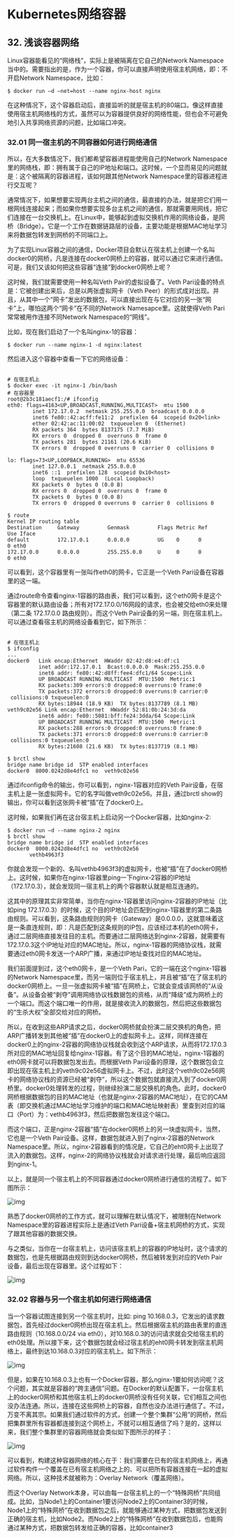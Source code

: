 # Kubernetes网络容器

## 32. 浅谈容器网络

Linux容器能看见的“网络栈”，实际上是被隔离在它自己的Network Namespace当中的。需要指出的是，作为一个容器，你可以直接声明使用宿主机网络，即：不开启Network Namespace，比如：

```
$ docker run –d –net=host --name nginx-host nginx
```

在这种情况下，这个容器启动后，直接监听的就是宿主机的80端口。像这样直接使用宿主机网络栈的方式，虽然可以为容器提供良好的网络性能，但也会不可避免地引入共享网络资源的问题，比如端口冲突。

### 32.01 同一宿主机的不同容器如何进行网络通信

所以，在大多数情况下，我们都希望容器进程能使用自己的Network Namespace里的网络栈，即：拥有属于自己的IP地址和端口。这时候，一个显而易见的问题就是：这个被隔离的容器进程，该如何跟其他Network Namespace里的容器进程进行交互呢？

通常情况下，如果想要实现两台主机之间的通信，最直接的办法，就是把它们用一根网线连接起来；而如果你想要实现多台主机之间的通信，那就需要用网线，把它们连接在一台交换机上。在Linux中，能够起到虚拟交换机作用的网络设备，是网桥（Bridge）。它是一个工作在数据链路层的设备，主要功能是根据MAC地址学习来将数据包转发到网桥的不同端口上。

为了实现Linux容器之间的通信，Docker项目会默认在宿主机上创建一个名叫docker0的网桥，凡是连接在docker0网桥上的容器，就可以通过它来进行通信。可是，我们又该如何把这些容器“连接”到docker0网桥上呢？

这时候，我们就需要使用一种名叫Veth Pair的虚拟设备了。Veth Pari设备的特点是：它被创建出来后，总是以两张虚拟网卡（Veth Peer）的形式成对出现。并且，从其中一个“网卡”发出的数据包，可以直接出现在与它对应的另一张“网卡”上，哪怕这两个“网卡”在不同的Network Namesapce里。这就使得Veth Pari常常被用作连接不同Network Namespace的“网线”。

比如，现在我们启动了一个名叫nginx-1的容器：

```
$ docker run --name nginx-1 -d nginx:latest
```

然后进入这个容器中查看一下它的网络设备：

```

# 在宿主机上
$ docker exec -it nginx-1 /bin/bash
# 在容器里
root@2b3c181aecf1:/# ifconfig
eth0: flags=4163<UP,BROADCAST,RUNNING,MULTICAST>  mtu 1500
        inet 172.17.0.2  netmask 255.255.0.0  broadcast 0.0.0.0
        inet6 fe80::42:acff:fe11:2  prefixlen 64  scopeid 0x20<link>
        ether 02:42:ac:11:00:02  txqueuelen 0  (Ethernet)
        RX packets 364  bytes 8137175 (7.7 MiB)
        RX errors 0  dropped 0  overruns 0  frame 0
        TX packets 281  bytes 21161 (20.6 KiB)
        TX errors 0  dropped 0 overruns 0  carrier 0  collisions 0
        
lo: flags=73<UP,LOOPBACK,RUNNING>  mtu 65536
        inet 127.0.0.1  netmask 255.0.0.0
        inet6 ::1  prefixlen 128  scopeid 0x10<host>
        loop  txqueuelen 1000  (Local Loopback)
        RX packets 0  bytes 0 (0.0 B)
        RX errors 0  dropped 0  overruns 0  frame 0
        TX packets 0  bytes 0 (0.0 B)
        TX errors 0  dropped 0 overruns 0  carrier 0  collisions 0
        
$ route
Kernel IP routing table
Destination     Gateway         Genmask         Flags Metric Ref    Use Iface
default         172.17.0.1      0.0.0.0         UG    0      0        0 eth0
172.17.0.0      0.0.0.0         255.255.0.0     U     0      0        0 eth0
```

可以看到，这个容器里有一张叫作eth0的网卡，它正是一个Veth Pari设备在容器里的这一端。

通过route命令查看nginx-1容器的路由表，我们可以看到，这个eth0网卡是这个容器里的默认路由设备；所有对172.17.0.0/16网段的请求，也会被交给eth0来处理（第二条 172.17.0.0 路由规则）。而这个Veth Pair设备的另一端，则在宿主机上。可以通过查看宿主机的网络设备看到它，如下所示：

```

# 在宿主机上
$ ifconfig
...
docker0   Link encap:Ethernet  HWaddr 02:42:d8:e4:df:c1  
          inet addr:172.17.0.1  Bcast:0.0.0.0  Mask:255.255.0.0
          inet6 addr: fe80::42:d8ff:fee4:dfc1/64 Scope:Link
          UP BROADCAST RUNNING MULTICAST  MTU:1500  Metric:1
          RX packets:309 errors:0 dropped:0 overruns:0 frame:0
          TX packets:372 errors:0 dropped:0 overruns:0 carrier:0
 collisions:0 txqueuelen:0 
          RX bytes:18944 (18.9 KB)  TX bytes:8137789 (8.1 MB)
veth9c02e56 Link encap:Ethernet  HWaddr 52:81:0b:24:3d:da  
          inet6 addr: fe80::5081:bff:fe24:3dda/64 Scope:Link
          UP BROADCAST RUNNING MULTICAST  MTU:1500  Metric:1
          RX packets:288 errors:0 dropped:0 overruns:0 frame:0
          TX packets:371 errors:0 dropped:0 overruns:0 carrier:0
 collisions:0 txqueuelen:0 
          RX bytes:21608 (21.6 KB)  TX bytes:8137719 (8.1 MB)
          
$ brctl show
bridge name bridge id  STP enabled interfaces
docker0  8000.0242d8e4dfc1 no  veth9c02e56
```

通过ifconfig命令的输出，你可以看到，nginx-1容器对应的Veth Pair设备，在宿主机上是一张虚拟网卡。它的名字叫做veth9c02e56。并且，通过brctl show的输出，你可以看到这张网卡被“插”在了docker0上。

这时候，如果我们再在这台宿主机上启动另一个Docker容器，比如nginx-2:

```
$ docker run –d --name nginx-2 nginx
$ brctl show
bridge name bridge id  STP enabled interfaces
docker0  8000.0242d8e4dfc1 no  veth9c02e56
       vethb4963f3
```

你就会发现一个新的、名叫vethb4963f3的虚拟网卡，也被“插”在了docker0网桥上。这时候，如果你在nginx-1容器里ping一下nginx-2容器的IP地址（172.17.0.3），就会发现同一宿主机上的两个容器默认就是相互连通的。

这其中的原理其实非常简单，当你在nginx-1容器里访问nginx-2容器的IP地址（比如ping 172.17.0.3）的时候，这个目的IP地址会匹配到nginx-1容器里的第二条路由规则。可以看到，这条路由规则的网卡（Gateway）是0.0.0.0，这就意味着这是一条直连规则，即：凡是匹配到这条规则的IP包，应该经过本机的eth0网卡，通过二层网络直接发往目的主机。而要通过二层网络达到nginx-2容器，就需要有172.17.0.3这个IP地址对应的MAC地址。所以，nginx-1容器的网络协议栈，就需要通过eth0网卡发送一个ARP广播，来通过IP地址查找对应的MAC地址。

我们前面提到过，这个eth0网卡，是一个Veth Pari，它的一端在这个nginx-1容器的Network Namespace里，而另一端则位于宿主机上，并且被“插”在了宿主机的docker0网桥上。一旦一张虚拟网卡被“插”在网桥上，它就会变成该网桥的“从设备”。从设备会被“剥夺”调用网络协议栈数据包的资格，从而“降级”成为网桥上的一个端口。而这个端口唯一的作用，就是接收流入的数据包，然后把这些数据包的“生杀大权”全部交给对应的网桥。

所以，在收到这些ARP请求之后，docker0网桥就会扮演二层交换机的角色，把ARP广播转发到其他被“插”在docker0上的虚拟网卡上。这样，同样连接在docker0上的nginx-2容器的网络协议栈就会收到这个ARP请求，从而将172.17.0.3所对应的MAC地址回复给nginx-1容器。有了这个目的MAC地址，nginx-1容器的eth0网卡就可以将数据包发出去。而根据Veth Pari设备的原理，这个数据包会立即出现在宿主机上的veth9c02e56虚拟网卡上。不过，此时这个veth9c02e56网卡的网络协议栈的资源已经被“剥夺”，所以这个数据包就直接流入到了docker0网桥里。docker0处理转发的过程，则继续扮演二层交换机的角色。此时，docker0网桥根据数据包的目的MAC地址（也就是nginx-2容器的MAC地址），在它的CAM表（即交换机通过MAC地址学习维护的端口和MAC地址映射表）里查到对应的端口（Port）为：vethb4963f3，然后把数据包发往这个端口。

而这个端口，正是nginx-2容器“插”在docker0网桥上的另一块虚拟网卡，当然，它也是一个Veth Pair设备。这样，数据包就进入到了nginx-2容器的Network Namespace里。所以，nginx-2容器看到的情况是，它自己的eht0网卡上出现了流入的数据包。这样，nginx-2的网络协议栈就会对请求进行处理，最后响应返回到nginx-1。

以上，就是同一个宿主机上的不同容器通过docker0网桥进行通信的流程了。如下图所示：

![img](https://static001.geekbang.org/resource/image/e0/66/e0d28e0371f93af619e91a86eda99a66.png)

熟悉了docker0网桥的工作方式，就可以理解在默认情况下，被限制在Network Namespace里的容器进程实际上是通过Veth Pari设备+宿主机网桥的方式，实现了跟其他容器的数据交换。

与之类似，当你在一台宿主机上，访问该宿主机上的容器的IP地址时，这个请求的数据包，也是先根据路由规则到达docker0网桥，然后被转发到对应的Veth Pair设备，最后出现在容器里。这个过程如下：

![img](https://static001.geekbang.org/resource/image/9f/01/9fb381d1e49318bb6a67bda3f9db6901.png)

### 32.02 容器与另一个宿主机如何进行网络通信

当一个容器试图连接到另一个宿主机时，比如: ping 10.168.0.3，它发出的请求数据包，首先经过docker0网桥出现在宿主机上。然后根据宿主机的路由表里的直连路由规则（10.168.0.0/24 via eth0），对10.168.0.3的访问请求就会交给宿主机的eth0处理。所以接下来，这个数据包就会经过宿主机的eht0网卡转发到宿主机网络上，最终到达10.168.0.3对应的宿主机上。如下所示：

![img](https://static001.geekbang.org/resource/image/90/95/90bd630c0723ea8a1fb7ccd738ad1f95.png)

但是，如果在10.168.0.3上也有一个Docker容器，那么nginx-1要如何访问呢？这个问题，其实就是容器的“跨主通信”问题。在Docker的默认配置下，一台宿主机上的docker0网桥和其他宿主机上的docker0网桥没有任何关联，它们相互之间也没办法连通。所以，连接在这些网桥上的容器，自然也没办法进行通信了。不过，万变不离其宗。如果我们通过软件的方式，创建一个整个集群“公用”的网桥，然后把集群里所有容器都连接到这个网桥上，不就可以相互通信了吗？是的，这样以来，我们整个集群里的容器网络就会类似如下图所示的样子：

![img](https://static001.geekbang.org/resource/image/b4/3d/b4387a992352109398a66d1dbe6e413d.png)

可以看到，构建这种容器网络的核心在于：我们需要在已有的宿主机网络上，再通过软件构件一个覆盖在已有宿主机网络之上的、可以把所有容器连接在一起的虚拟网络。所以，这种技术就被称为：Overlay Network（覆盖网络）。

而这个Overlay Network本身，可以由每一台宿主机上的一个“特殊网桥”共同组成。比如，当Node1上的Container1要访问Node2上的Container3的时候，Node1上的“特殊网桥”在收到数据包之后，就能够通过某种方式，把数据包发送到正确的宿主机，比如Node2。而Node2上的“特殊网桥”在收到数据包后，也能购通过某种方式，把数据包转发给正确的容器，比如container3